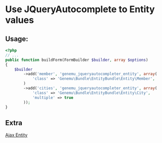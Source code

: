 # Use JQueryAutocomplete to Entity values

## Usage:

``` php
<?php
// ...
public function buildForm(FormBuilder $builder, array $options)
{
    $builder
        ->add('member', 'genemu_jqueryautocompleter_entity', array(
            'class' => 'Genemu\Bundle\EntityBundle\Entity\Member',
        )
        ->add('cities', 'genemu_jqueryautocompleter_entity', array(
            'class' => 'Genemu\Bundle\EntityBundle\Entity\City',
            'multiple' => true
        ));
}
```

## Extra

[Ajax Entity](Resources/doc/jquery/autocomplete/entity_ajax.md)
